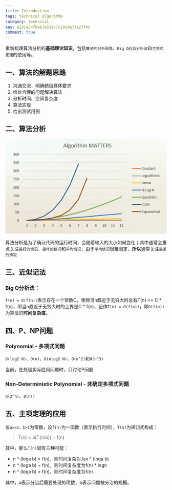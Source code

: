 ```yaml
---
title: Introduction
tags: technical algorithm
category: technical
key: a251a54fbe67e519c7c10c4a73a27f4c
comment: true
---
```




重新梳理算法分析的**基础理论知识**，包括`算法的分析思路`、`Big O近似分析法`和`主项式定理`的使用等。

<!--more-->

## 一、算法的解题思路

1. 沟通交流，明确题目具体要求
2. 给处合理的问题解决算法
3. 分析时间、空间复杂度
4. 算法实现
5. 给出测试用例

## 二、算法分析

![时间算法复杂度](/assets/images/algorithmmatters.png)

算法分析是为了确认代码的运行时间，会随着输入的大小如何变化；其中通常会重点关注`最好的情况`、`最坏的情况`和`平均情况`，由于`平均情况`很难测定，**所以**通常关注`最差的情况`

## 三、近似记法

### **Big O**分析法：

`T(n) = O(f(n))`表示存在一个常数C，使得当n趋近于无穷大时总有T(n) <= C * f(n)，即当n趋近于无穷大时的上界是C * f(n)，记作`T(n) = O(f(n))`，即`O(f(n))`为算法的**时间复杂度**。

## 四、P、NP问题

### Polynomial - 多项式问题

`O(log2 N)`、`O(n)`、`O(nlog2 N)`、`O(n^2)`和`O(n^3)`

当前，在处理实际应用问题时，只讨论P问题



### Non-Deterministic Polynomial - 非确定多项式问题

`O(2^n)`、`O(n!)`



## 五、主项定理的应用

设`a>=1，b>1`为常数，设`f(n)`为一函数（表示执行时间），`T(n)`为递归式构成：

> T(n) = a(T(n/b)) + f(n)

其中，那么`T(n)`就有三种可能：

- n ^ (loga b) > f(n)，则时间复杂对为n ^ (loga b)
- n ^ (loga b) = f(n)，则时间复杂度为f(n) * logn
- n ^ (loga b) < f(n)，则时间复杂度为f(n)

其中，a表示分治后需要处理的项数，b表示问题被分治的规模。

